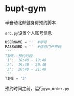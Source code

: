 # bupt-gym
~~半自动~~北邮健身房预约脚本

``src.py``设置个人账号信息

```python
USERNAME = ''  #学号
PASSWORD = ''  #信息门户密码
'''
TIME--预约时段
'1':  18:40 - 19:40
'2':  19:40 - 20:40
'3':  20:40 - 21:40
'''
TIME = '3'  
```

预约时间之前，运行``gym_order.py``

